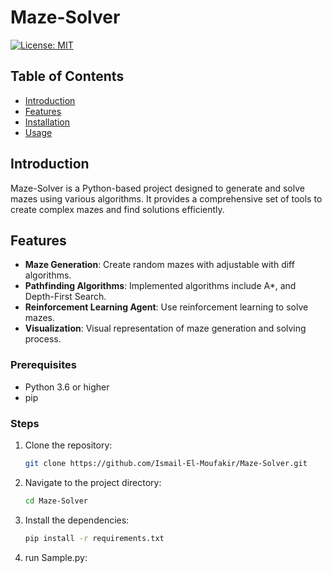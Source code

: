 # Maze-Solver

[![License: MIT](https://img.shields.io/badge/License-MIT-yellow.svg)](https://opensource.org/licenses/MIT)

## Table of Contents

- [Introduction](#introduction)
- [Features](#features)
- [Installation](#Prerequisites)
- [Usage](#Steps)


## Introduction

Maze-Solver is a Python-based project designed to generate and solve mazes using various algorithms. It provides a comprehensive set of tools to create complex mazes and find solutions efficiently.

## Features

- **Maze Generation**: Create random mazes with adjustable with diff algorithms.
- **Pathfinding Algorithms**: Implemented algorithms include A*, and Depth-First Search.
- **Reinforcement Learning Agent**: Use reinforcement learning to solve mazes.
- **Visualization**: Visual representation of maze generation and solving process.


### Prerequisites

- Python 3.6 or higher
- pip

### Steps

1. Clone the repository:
    ```sh
    git clone https://github.com/Ismail-El-Moufakir/Maze-Solver.git
    ```
2. Navigate to the project directory:
    ```sh
    cd Maze-Solver
    ```
3. Install the dependencies:
    ```sh
    pip install -r requirements.txt
    ```
4. run Sample.py:
  
    

